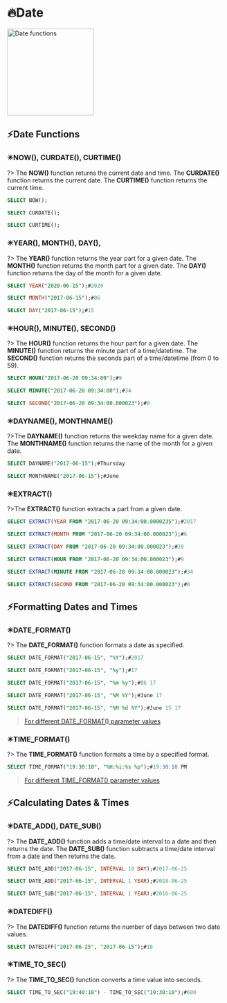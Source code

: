 # 🔥Date

 <img alt="Date functions" width="200px" src="https://image.flaticon.com/icons/png/512/2972/2972498.png" />

## ⚡Date Functions

### ✳NOW(), CURDATE(), CURTIME()

?> The **NOW()** function returns the current date and time. The **CURDATE()** function returns the current date. The **CURTIME()** function returns the current time.

```sql
SELECT NOW();

SELECT CURDATE();

SELECT CURTIME();
```

### ✳YEAR(), MONTH(), DAY(),

?> The **YEAR()** function returns the year part for a given date. The **MONTH()** function returns the month part for a given date. The **DAY()** function returns the day of the month for a given date.

```sql
SELECT YEAR("2020-06-15");#2020

SELECT MONTH("2017-06-15");#06

SELECT DAY("2017-06-15");#15
```

### ✳HOUR(), MINUTE(), SECOND()

?> The **HOUR()** function returns the hour part for a given date. The **MINUTE()** function returns the minute part of a time/datetime. The **SECOND()** function returns the seconds part of a time/datetime (from 0 to 59).

```sql
SELECT HOUR("2017-06-20 09:34:00");#9

SELECT MINUTE("2017-06-20 09:34:00");#34

SELECT SECOND("2017-06-20 09:34:00.000023");#0
```

### ✳DAYNAME(), MONTHNAME()

?>The **DAYNAME()** function returns the weekday name for a given date. The **MONTHNAME()** function returns the name of the month for a given date.

```sql
SELECT DAYNAME("2017-06-15");#Thursday

SELECT MONTHNAME("2017-06-15");#June
```

### ✳EXTRACT()

?>The **EXTRACT()** function extracts a part from a given date.

```sql
SELECT EXTRACT(YEAR FROM "2017-06-20 09:34:00.0000235");#2017

SELECT EXTRACT(MONTH FROM "2017-06-20 09:34:00.000023");#6

SELECT EXTRACT(DAY FROM "2017-06-20 09:34:00.000023");#20

SELECT EXTRACT(HOUR FROM "2017-06-20 09:34:00.000023");#9

SELECT EXTRACT(MINUTE FROM "2017-06-20 09:34:00.000023");#34

SELECT EXTRACT(SECOND FROM "2017-06-20 09:34:00.000023");#0
```

## ⚡Formatting Dates and Times

### ✳DATE_FORMAT()

?> The **DATE_FORMAT()** function formats a date as specified.

```sql
SELECT DATE_FORMAT("2017-06-15", "%Y");#2017

SELECT DATE_FORMAT("2017-06-15", "%y");#17

SELECT DATE_FORMAT("2017-06-15", "%m %y");#06 17

SELECT DATE_FORMAT("2017-06-15", "%M %Y");#June 17

SELECT DATE_FORMAT("2017-06-15", "%M %d %Y");#June 15 17
```

> [For different DATE_FORMAT() parameter values](https://www.w3schools.com/sql/func_mysql_date_format.asp)

### ✳TIME_FORMAT()

?> The **TIME_FORMAT()** function formats a time by a specified format.

```sql
SELECT TIME_FORMAT("19:30:10", "%H:%i:%s %p");#19:30:10 PM
```

> [For different TIME_FORMAT() parameter values](https://www.w3schools.com/sql/func_mysql_time_format.asp)

## ⚡Calculating Dates & Times

### ✳DATE_ADD(), DATE_SUB()

?> The **DATE_ADD()** function adds a time/date interval to a date and then returns the date. The **DATE_SUB()** function subtracts a time/date interval from a date and then returns the date.

```sql
SELECT DATE_ADD("2017-06-15", INTERVAL 10 DAY);#2017-06-25

SELECT DATE_ADD("2017-06-15", INTERVAL 1 YEAR);#2018-06-25

SELECT DATE_SUB("2017-06-15", INTERVAL 1 YEAR);#2016-06-25
```

### ✳DATEDIFF()

?> The **DATEDIFF()** function returns the number of days between two date values.

```sql
SELECT DATEDIFF("2017-06-25", "2017-06-15");#10
```

### ✳TIME_TO_SEC()

?> The **TIME_TO_SEC()** function converts a time value into seconds.

```sql
SELECT TIME_TO_SEC("19:40:10") - TIME_TO_SEC("19:30:10");#600
```
